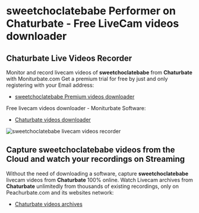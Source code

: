 # sweetchoclatebabe Performer on Chaturbate - Free LiveCam videos downloader

## Chaturbate Live Videos Recorder

Monitor and record livecam videos of **sweetchoclatebabe** from **Chaturbate** with Moniturbate.com
Get a premium trial for free by just and only registering with your Email address:
* [sweetchoclatebabe Premium videos downloader](https://moniturbate.com/request-demo-licence-key.html)

Free livecam videos downloader - Moniturbate Software:
* [Chaturbate videos downloader](https://moniturbate.com/moniturbate-download-software.html)

![sweetchoclatebabe livecam videos recorder](https://peachurnet.com/templates/moniturbate-software.png)


## Capture sweetchoclatebabe videos from the Cloud and watch your recordings on Streaming

Without the need of downloading a software, capture **sweetchoclatebabe** livecam videos from **Chaturbate** 100% online.
Watch Livecam archives from **Chaturbate** unlimitedly from thousands of existing recordings, only on Peachurbate.com and its websites network:
* [Chaturbate videos archives](https://peachurnet.com/)